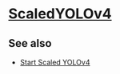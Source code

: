 # [ScaledYOLOv4][]

[ScaledYOLOv4]: https://github.com/WongKinYiu/ScaledYOLOv4

## See also

- [Start Scaled YOLOv4](https://github.com/ikuokuo/start-scaled-yolov4)
